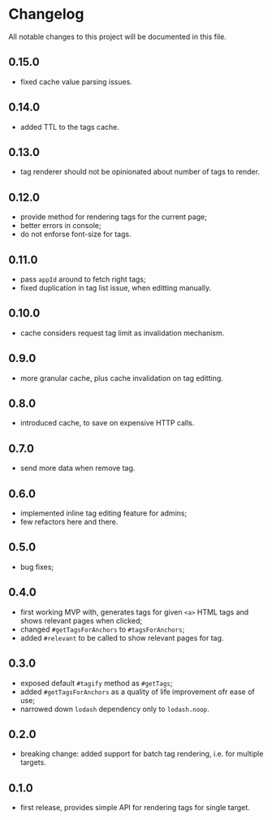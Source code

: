 # Changelog
All notable changes to this project will be documented in this file.

## 0.15.0
 - fixed cache value parsing issues.

## 0.14.0
 - added TTL to the tags cache.

## 0.13.0
 - tag renderer should not be opinionated about number of tags to render.

## 0.12.0
 - provide method for rendering tags for the current page;
 - better errors in console;
 - do not enforse font-size for tags.

## 0.11.0
 - pass `appId` around to fetch right tags;
 - fixed duplication in tag list issue, when editting manually.

## 0.10.0
 - cache considers request tag limit as invalidation mechanism.

## 0.9.0
 - more granular cache, plus cache invalidation on tag editting.

## 0.8.0
 - introduced cache, to save on expensive HTTP calls.

## 0.7.0
 - send more data when remove tag.

## 0.6.0
 - implemented inline tag editing feature for admins;
 - few refactors here and there.

## 0.5.0
 - bug fixes;

## 0.4.0
 - first working MVP with, generates tags for given `<a>` HTML tags and shows relevant pages when clicked;
 - changed `#getTagsForAnchors` to `#tagsForAnchors`;
 - added `#relevant` to be called to show relevant pages for tag.

## 0.3.0
 - exposed default `#tagify` method as `#getTags`;
 - added `#getTagsForAnchors` as a quality of life improvement ofr ease of use;
 - narrowed down `lodash` dependency only to `lodash.noop`.

## 0.2.0
 - breaking change: added support for batch tag rendering, i.e. for multiple targets.

## 0.1.0
 - first release, provides simple API for rendering tags for single target.